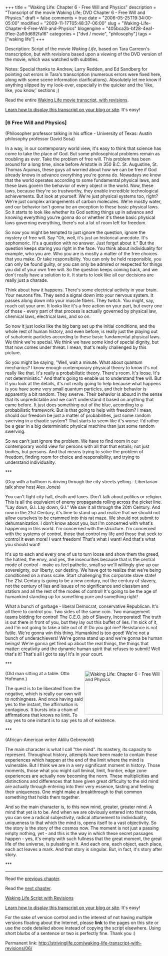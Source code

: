 +++
title = "Waking Life: Chapter 6 - Free Will and Physics"
description = "Transcript of the movie Waking Life; DVD Chapter 6 - Free Will and Physics."
draft = false
comments = true
date = "2006-05-25T19:34:00-05:00"
modified = "2009-11-17T05:48:37-06:00"
slug = "Waking-Life-Chapter-6-Free-Will-and-Physics"
blogengine = "405bca2b-bf28-4ea1-91ee-2a93d692fa16"
categories = ["dvd / movie", "philosophy"]
tags = ["waking life"]
+++

<div class="WPArticleInfo">
<p>
Description: Script of the movie <em>Waking Life</em>, based on Tara Carreon&#39;s transcription, but with revisions based upon a viewing of the DVD version of the movie, which was watched with subtitles. 
</p>
<p>
Notes: Special thanks to Andrew, Larry Redden, and Ed Sandberg for pointing out errors in Tara&#39;s transcription (numerous errors were fixed here, along with some scene information clarifications). Absolutely let me know if anything slipped by my look-over, especially in the quicker and the &#39;like, like, you know,&#39; sections ;) 
</p>
<p>
Read the entire <a href="https://wakinglifemovie.net/">Waking Life movie transcript, with revisions</a>. 
</p>
<p>
<a href="/words/post/Display-parts-of-the-Waking-Life-Transcript-on-your-site.aspx">Learn how to display this transcript on your blog or site</a>. It&#39;s easy!
</p>
</div>
<h3 class="waking_life_chapter">[<a id="six" name="six" title="six"></a>6 Free Will and Physics] </h3>
<p>
(Philosopher professor talking in his office - University of Texas: Austin philosophy professor David Sosa) 
</p>
<p>
In a way, in our contemporary world view, it&#39;s easy to think that science has come to take the place of God. But some philosophical problems remain as troubling as ever. Take the problem of free will. This problem has been around for a long time, since before Aristotle in 350 B.C. St. Augustine, St. Thomas Aquinas, these guys all worried about how we can be free if God already knows in advance everything you&#39;re gonna do. Nowadays we know that the world operates according to some fundamental physical laws, and these laws govern the behavior of every object in the world. Now, these laws, because they&#39;re so trustworthy, they enable incredible technological achievements. But look at yourself. We&#39;re just physical systems too, right? We&#39;re just complex arrangements of carbon molecules. We&#39;re mostly water, and our behavior isn&#39;t gonna be an exception to these basic physical laws. So it starts to look like whether its God setting things up in advance and knowing everything you&#39;re gonna do or whether it&#39;s these basic physical laws governing everything, there&#39;s not a lot of room left for freedom. 
</p>
<p>
So now you might be tempted to just ignore the question, ignore the mystery of free will. Say &quot;Oh, well, it&#39;s just an historical anecdote. It&#39;s sophomoric. It&#39;s a question with no answer. Just forget about it.&quot; But the question keeps staring you right in the face. You think about individuality for example, who you are. Who you are is mostly a matter of the free choices that you make. Or take responsibility. You can only be held responsible, you can only be found guilty, or you can only be admired or respected for things you did of your own free will. So the question keeps coming back, and we don&#39;t really have a solution to it. It starts to look like all our decisions are really just a charade. 
</p>
<p>
Think about how it happens. There&#39;s some electrical activity in your brain. Your neurons fire. They send a signal down into your nervous system. It passes along down into your muscle fibers. They twitch. You might, say, reach out your arm. It looks like it&#39;s a free action on your part, but every one of those - every part of that process is actually governed by physical law, chemical laws, electrical laws, and so on. 
</p>
<p>
So now it just looks like the big bang set up the initial conditions, and the whole rest of human history, and even before, is really just the playing out of subatomic particles according to these basic fundamental physical laws. We think we&#39;re special. We think we have some kind of special dignity, but that now comes under threat. I mean, that&#39;s really challenged by this picture. 
</p>
<p>
So you might be saying, &quot;Well, wait a minute. What about quantum mechanics? I know enough contemporary physical theory to know it&#39;s not really like that. It&#39;s really a probabilistic theory. There&#39;s room. It&#39;s loose. It&#39;s not deterministic.&quot; And that&#39;s going to enable us to understand free will. But if you look at the details, it&#39;s not really going to help because what happens is you have some very small quantum particles, and their behavior is apparently a bit random. They swerve. Their behavior is absurd in the sense that its unpredictable and we can&#39;t understand it based on anything that came before. It just does something out of the blue, according to a probabilistic framework. But is that going to help with freedom? I mean, should our freedom be just a matter of probabilities, just some random swerving in a chaotic system? That starts to seem like it&#39;s worse. I&#39;d rather be a gear in a big deterministic physical machine than just some random swerving. 
</p>
<p>
So we can&#39;t just ignore the problem. We have to find room in our contemporary world view for persons with all that that entails; not just bodies, but persons. And that means trying to solve the problem of freedom, finding room for choice and responsibility, and trying to understand individuality. 
</p>
<p>
*** 
</p>
<p>
(Guy with a bullhorn is driving through the city streets yelling - Libertarian talk show host Alex Jones) 
</p>
<p>
You can&#39;t fight city hall, death and taxes. Don&#39;t talk about politics or religion. This is all the equivalent of enemy propaganda rolling across the picket line. &quot;Lay down, G.I. Lay down, G.I.&quot; We saw it all through the 20th Century. And now in the 21st Century, it&#39;s time to stand up and realize that we should not allow ourselves to be crammed into this rat maze. We should not submit to dehumanization. I don&#39;t know about you, but I&#39;m concerned with what&#39;s happening in this world. I&#39;m concerned with the structure. I&#39;m concerned with the systems of control, those that control my life and those that seek to control it even more! I want freedom! That&#39;s what I want! And that&#39;s what you should want! 
</p>
<p>
It&#39;s up to each and every one of us to turn loose and show them the greed, the hatred, the envy, and yes, the insecurities because that is the central mode of control - make us feel pathetic, small so we&#39;ll willingly give up our sovereignty, our liberty, our destiny. We have got to realize that we&#39;re being conditioned on a mass scale. Start challenging this corporate slave state! The 21st Century is going to be a new century, not the century of slavery, not the century of lies and issues of no significance and classism and statism and all the rest of the modes of control! It&#39;s going to be the age of humankind standing up for something pure and something right! 
</p>
<p>
What a bunch of garbage - liberal Democrat, conservative Republican. It&#39;s all there to control you. Two sides of the same coin. Two management teams bidding for control! The C.E.O. job of Slavery, Incorporated! The truth is out there in front of you, but they lay out this buffet of lies. I&#39;m sick of it, and I&#39;m not going to take a bite out of it! Do you got me? Resistance is not futile. We&#39;re gonna win this thing. Humankind is too good! We&#39;re not a bunch of underachievers! We&#39;re gonna stand up and we&#39;re gonna be human beings! We&#39;re gonna get fired up about the real things, the things that matter: creativity and the dynamic human spirit that refuses to submit! Well that&#39;s it! That&#39;s all I got to say! It&#39;s in your court. 
</p>
<p>
*** 
</p>
<p>
<a href="http://strivinglife.com/files/images/WakingLife/WakingLife_06_1.jpg" onclick="window.open(this.href);return false;"><img src="http://strivinglife.com/files/images/WakingLife/WakingLife_06_1_t.jpg" alt="Waking Life: Chapter 6 - Free Will and Physics" width="250" height="140" align="right" /></a>(Old man sitting at a table. Otto Hofmann.) 
</p>
<p>
The quest is to be liberated from the negative, which is really our own will to nothingness. And once having said yes to the instant, the affirmation is contagious. It bursts into a chain of affirmations that knows no limit. To say yes to one instant is to say yes to all of existence. 
</p>
<p>
*** 
</p>
<p>
(African-American writer Aklilu Gebrewold) 
</p>
<p>
The main character is what I call &quot;the mind&quot;. Its mastery, its capacity to represent. Throughout history, attempts have been made to contain those experiences which happen at the end of the limit where the mind is vulnerable. But I think we are in a very significant moment in history. Those moments, those what you might call liminal, limit, frontier, edge zone experiences are actually now becoming the norm. These multiplicities and distinctions and differences that have given great difficulty to the old mind are actually through entering into their very essence, tasting and feeling their uniqueness. One might make a breakthrough to that common something that holds them together. 
</p>
<p>
And so the main character is, to this new mind, greater, greater mind. A mind that yet is to be. And when we are obviously entered into that mode, you can see a radical subjectivity, radical attunement to individuality, uniqueness to that which the mind is, opens itself to a vast objectivity. So the story is the story of the cosmos now. The moment is not just a passing empty nothing, yet - and this is the way in which these secret passages happen - yes, it&#39;s empty with such fullness that the great moment, the great life of the universe, is pulsating in it. And each one, each object, each place, each act leaves a mark. And that story is singular. But, in fact, it&#39;s story after story. 
</p>
<p>
*** 
</p>
<hr />
<p>
Read the <a href="https://wakinglifemovie.net/transcript/chapter/5/">previous chapter</a>. 
</p>
<p>
Read the <a href="https://wakinglifemovie.net/transcript/chapter/7/">next chapter</a>. 
</p>
<p>
<a href="https://wakinglifemovie.net/">Waking Life Script with Revisions</a> 
</p>
<div class="tip">
<p>
<a href="/words/post/Display-parts-of-the-Waking-Life-Transcript-on-your-site.aspx">Learn how to display this transcript on your blog or site</a>. It&#39;s easy!
</p>
<p>
For the sake of version control and in the interest of not having multiple versions floating about the Internet, please <strong>link</strong> to the pages on this site or use the code detailed above instead of copying the script elsewhere. Using short blurbs of a sentence or two is perfectly fine. Thank you :) 
</p>
<p>
Permanent link: <a href="https://wakinglifemovie.net/transcript/chapter/6/">http://strivinglife.com/waking-life-transcript-with-revisions/06/</a> 
</p>
</div>

